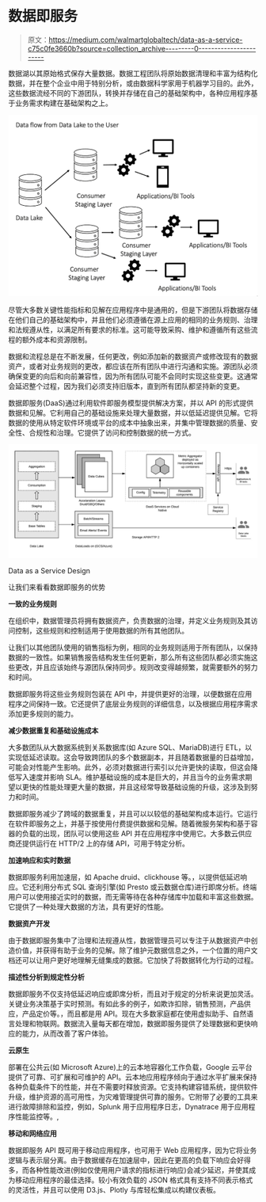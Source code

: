 # 数据即服务

> 原文：<https://medium.com/walmartglobaltech/data-as-a-service-c75c0fe3660b?source=collection_archive---------0----------------------->

数据湖以其原始格式保存大量数据。数据工程团队将原始数据清理和丰富为结构化数据，并在整个企业中用于特别分析，或由数据科学家用于机器学习目的。此外，这些数据流经不同的下游团队，转换并存储在自己的基础架构中，各种应用程序基于业务需求构建在基础架构之上。

![](img/370a06a971f759bce389b3862a2481c9.png)

尽管大多数关键性能指标和见解在应用程序中是通用的，但是下游团队将数据存储在他们自己的基础架构中，并且他们必须遵循在源上应用的相同的业务规则、治理和法规遵从性，以满足所有要求的标准。这可能导致采购、维护和遵循所有这些流程的额外成本和资源限制。

数据和流程总是在不断发展，任何更改，例如添加新的数据资产或修改现有的数据资产，或者对业务规则的更改，都应该在所有团队中进行沟通和实施。源团队必须确保变更的向后和向前兼容性，因为所有团队可能不会同时实现这些变更。这通常会延迟整个过程，因为我们必须支持旧版本，直到所有团队都坚持新的变更。

数据即服务(DaaS)通过利用软件即服务模型提供解决方案，并以 API 的形式提供数据和见解。它利用自己的基础设施来处理大量数据，并以低延迟提供见解。它将数据的使用从特定软件环境或平台的成本中抽象出来，并集中管理数据的质量、安全性、合规性和治理。它提供了访问和控制数据的统一方式。

![](img/1fa3bb6005817bf6259efd8b3cd23f2e.png)

Data as a Service Design

让我们来看看数据即服务的优势

**一致的业务规则**

在组织中，数据管理员将拥有数据资产，负责数据的治理，并定义业务规则及其访问控制，这些规则和控制适用于使用数据的所有其他团队。

让我们以其他团队使用的销售指标为例，相同的业务规则适用于所有团队，以保持数据的一致性。如果销售报告结构发生任何更新，那么所有这些团队都必须实施这些更改，并且应该始终与源团队保持同步。规则改变得越频繁，就需要额外的努力和时间。

数据即服务将这些业务规则包装在 API 中，并提供更好的治理，以便数据在应用程序之间保持一致。它还提供了底层业务规则的详细信息，以及根据应用程序需求添加更多规则的能力。

**减少数据重复和基础设施成本**

大多数团队从大数据系统到关系数据库(如 Azure SQL、MariaDB)进行 ETL，以实现低延迟读取。这会导致跨团队的多个数据副本，并且随着数据量的日益增加，可能会对性能产生影响。此外，必须对数据进行索引以允许更快的读取，但这会降低写入速度并影响 SLA。维护基础设施的成本是巨大的，并且当今的业务需求期望以更快的性能处理更大量的数据，并且这经常导致基础设施的升级，这涉及到努力和时间。

数据即服务减少了跨域的数据重复，并且可以以较低的基础架构成本运行。它运行在软件即服务之上，并基于按使用付费提供数据和见解。随着微服务架构和基于容器的负载的出现，团队可以使用这些 API 并在应用程序中使用它。大多数云供应商还提供运行在 HTTP/2 上的存储 API，可用于特定分析。

**加速响应和实时数据**

数据即服务利用加速层，如 Apache druid、clickhouse 等。，以提供低延迟响应。它还利用分布式 SQL 查询引擎(如 Presto 或云数据仓库)进行即席分析。终端用户可以使用接近实时的数据，而无需等待在各种存储库中加载和丰富这些数据。它提供了一种处理大数据的方法，具有更好的性能。

**数据资产开发**

由于数据即服务集中了治理和法规遵从性，数据管理员可以专注于从数据资产中创造价值，并获得有助于业务的见解。除了维护元数据信息之外，一个位置的用户文档还可以让用户更好地理解无缝集成的数据。它加快了将数据转化为行动的过程。

**描述性分析到规定性分析**

数据即服务不仅支持低延迟响应或即席分析，而且对于规定的分析来说更加灵活。关键业务决策基于实时预测。有如此多的例子，如欺诈扣除，销售预测，产品供应，产品定价等。，而且都是用 API。现在大多数家庭都在使用虚拟助手、自然语言处理和物联网。数据流入量每天都在增加，数据即服务提供了处理数据和更快响应的能力，从而改善了客户体验。

**云原生**

部署在公共云(如 Microsoft Azure)上的云本地容器化工作负载，Google 云平台提供了可靠、可扩展和可维护的 API。云本地应用程序倾向于通过水平扩展来保持各种负载条件下的性能，并在不需要时释放资源。它支持构建容错系统，提供软件升级，维护资源的高可用性，为灾难管理提供可靠的服务。它附带了必要的工具来进行故障排除和监控，例如，Splunk 用于应用程序日志，Dynatrace 用于应用程序性能监控等。,

**移动和网络应用**

数据即服务 API 既可用于移动应用程序，也可用于 Web 应用程序，因为它将业务逻辑与表示层分离。由于数据缓存在加速层中，因此在更高的负载下响应会好得多，而各种性能改进(例如仅使用用户请求的指标进行响应)会减少延迟，并使其成为移动应用程序的最佳选择。较小有效负载的 JSON 格式具有支持不同表示格式的灵活性，并且可以使用 D3.js、Plotly 与库轻松集成以构建仪表板。